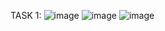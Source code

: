 TASK 1:
![image](https://user-images.githubusercontent.com/98633267/192309011-15515daa-e658-4754-b2e4-7c3acb3fe76c.png)
![image](https://user-images.githubusercontent.com/98633267/192309231-4e7e72fc-4172-4613-b818-00b3bf8cb25a.png)
![image](https://user-images.githubusercontent.com/98633267/192309135-5cdc66ee-b811-4088-8807-d15ad44ed4f1.png)
